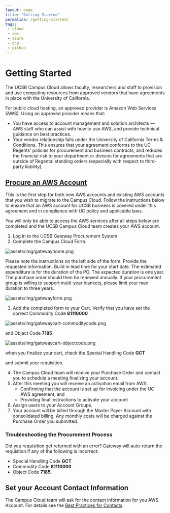 ```yaml
---
layout: page
title: "Getting Started"
permalink: /getting-started/
tags:
 - cloud
 - aws
 - azure
 - gcp
 - github
---
```


# Getting Started

The UCSB Campus Cloud allows faculty, researchers and staff to provision and use computing resources from approved vendors that have agreements in place with the University of California.

For public cloud hosting, an approved provider is Amazon Web Services (AWS). 
Using an approved provider means that:

  * You have access to account management and solution architects — AWS staff who can assist with how to use AWS, and provide technical guidance on best practices.
  * Your vendor relationship falls under the University of California Terms & Conditions. This ensures that your agreement conforms to the UC Regents’ policies for procurement and business contracts, and reduces the financial risk to your department or division for agreements that are outside of Regental standing orders (especially with respect to third-party liability).
  

## [Procure an AWS Account](#procurement)

This is the first step for both new AWS accounts and existing AWS accounts that you wish to migrate to the Campus Cloud.
Follow the instructions below to ensure that an AWS account for UCSB business is covered under this agreement and in compliance with UC policy and applicable laws.

You will only be able to access the AWS services after all steps below are completed and the UCSB Campus Cloud team creates your AWS account.

  1. Log in to the UCSB Gateway Procurement System
  2. Complete the Campus Cloud Form. 

  ![assets/img/gatewayhome.png]({{site.url}}assets/img/gatewayhome.png)

   Please note the instructions on the left side of the form. Provide the requested information. Build in lead time for your start date. The estimated expenditure is for the duration of the PO. The expected duration is one year. The purchase order should then be renewed annually.
   If your procurement group is willing to support multi-year blankets, please limit your max duration to three years. 

  ![assets/img/gatewayform.png]({{site.url}}assets/img/gatewayform.png)

  3. Add the completed form to your Cart. 
     Verify that you have set the correct Commodity Code **81110000**

  ![assets/img/gatewaycart-commoditycode.png]({{site.url}}assets/img/gatewaycart-commoditycode.png)

   and Object Code **7185**

  ![assets/img/gatewaycart-objectcode.png]({{site.url}}assets/img/gatewaycart-objectcode.png)	 

   when you finalize your cart, check the Special Handling Code **GCT**
   
   and submit your requisition.
   
  4. The Campus Cloud team will receive your Purchase Order and contact you to schedule a meeting finalizing your account. 
  5. After this meeting you will receive an activation email from AWS:
     * Confirming that the account is set up for invoicing under the UC AWS agreement, and
     * Providing final instructions to activate your account
  6. Assign users to your Account Groups.
  7. Your account will be billed through the Master Payer Account with consolidated billing. Any monthly costs will be charged against the Purchase Order you submitted.

### Troubleshooting the Procurement Process

 Did you requisition get returned with an error? Gateway will auto-return the requistion if any of the following is incorrect:
  * Special Handling Code __GCT__
  * Commodity Code __81110000__ 
  * Object Code __7185__.
  
## Set your Account Contact Information

The Campus Cloud team will ask for the contact information for you AWS Account. For details see the [Best Practices for Contacts](/docs/bestpractices/contacts). 
  